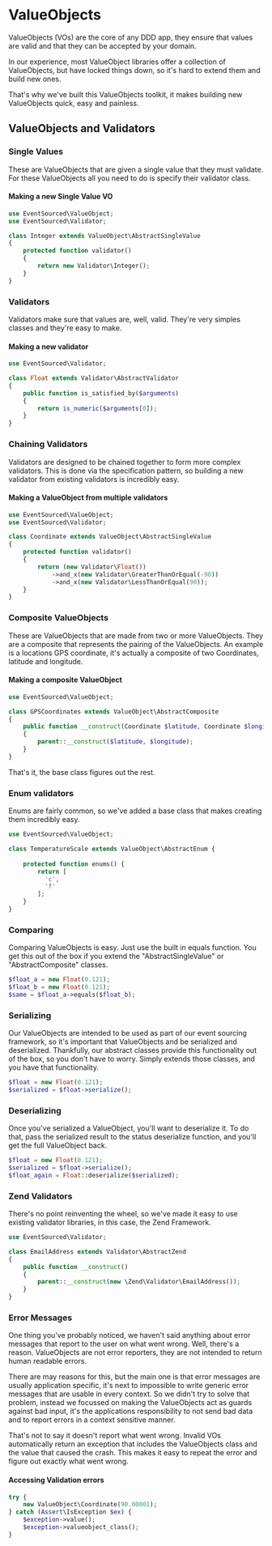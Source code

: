 # ValueObjects

ValueObjects (VOs) are the core of any DDD app, they ensure that values are valid and that they can be accepted by your domain.

In our experience, most ValueObject libraries offer a collection of ValueObjects, but have locked things down, so it's hard to extend them and build new ones.

That's why we've built this ValueObjects toolkit, it makes building new ValueObjects quick, easy and painless.

## ValueObjects and Validators

### Single Values
These are ValueObjects that are given a single value that they must validate. For these ValueObjects all you need to do is specify their validator class.

#### Making a new Single Value VO
```php
use EventSourced\ValueObject;
use EventSourced\Validator;

class Integer extends ValueObject\AbstractSingleValue 
{    
    protected function validator()
    {
        return new Validator\Integer();
    }
}
```

### Validators
Validators make sure that values are, well, valid. They're very simples classes and they're easy to make. 

#### Making a new validator
```php
use EventSourced\Validator;

class Float extends Validator\AbstractValidator
{    
    public function is_satisfied_by($arguments)
    {
        return is_numeric($arguments[0]);
    }
}
```

### Chaining Validators
Validators are designed to be chained together to form more complex validators. This is done via the specification pattern, so building a new validator from existing validators is incredibly easy.

#### Making a ValueObject from multiple validators
```php
use EventSourced\ValueObject;
use EventSourced\Validator;

class Coordinate extends ValueObject\AbstractSingleValue 
{    
    protected function validator()
    {
        return (new Validator\Float())
            ->and_x(new Validator\GreaterThanOrEqual(-90))
            ->and_x(new Validator\LessThanOrEqual(90));
    }
}
```

### Composite ValueObjects
These are ValueObjects that are made from two or more ValueObjects. They are a composite that represents the pairing of the ValueObjects.
An example is a locations GPS coordinate, it's actually a composite of two Coordinates, latitude and longitude.

#### Making a composite ValueObject
```php
use EventSourced\ValueObject;

class GPSCoordinates extends ValueObject\AbstractComposite 
{   
    public function __construct(Coordinate $latitude, Coordinate $longitude) 
    {
        parent::__construct($latitude, $longitude);
    }
}
```
That's it, the base class figures out the rest.

### Enum validators
Enums are fairly common, so we've added a base class that makes creating them incredibly easy.
```php
use EventSourced\ValueObject;

class TemperatureScale extends ValueObject\AbstractEnum {
    
    protected function enums() {
        return [
          'c',
          'f'
        ];
    }
}
```

### Comparing
Comparing ValueObjects is easy. Just use the built in equals function. You get this out of the box if you extend the "AbstractSingleValue" or "AbstractComposite" classes.
```php
$float_a = new Float(0.121);
$float_b = new Float(0.121);
$same = $float_a->equals($float_b);
```

### Serializing
Our ValueObjects are intended to be used as part of our event sourcing framework, so it's important that ValueObjects and be serialized and deserialized.
Thankfully, our abstract classes provide this functionality out of the box, so you don't have to worry. Simply extends those classes, and you have that functionality.
```php
$float = new Float(0.121);
$serialized = $float->serialize();
```

### Deserializing
Once you've serialized a ValueObject, you'll want to deserialize it. To do that, pass the serialized result to the status deserialize function, and you'll get the full ValueObject back.
```php
$float = new Float(0.121);
$serialized = $float->serialize();
$float_again = Float::deserialize($serialized);
```

### Zend Validators
There's no point reinventing the wheel, so we've made it easy to use existing validator libraries, in this case, the Zend Framework.
```php
use EventSourced\Validator;

class EmailAddress extends Validator\AbstractZend
{ 
    public function __construct() 
    {
        parent::__construct(new \Zend\Validator\EmailAddress());
    }
}
```

### Error Messages
One thing you've probably noticed, we haven't said anything about error messages that report to the user on what went wrong.
Well, there's a reason. ValueObjects are not error reporters, they are not intended to return human readable errors.

There are may reasons for this, but the main one is that error messages are usually application specific, it's next to impossible to write generic error messages that are usable in every context.
So we didn't try to solve that problem, instead we focussed on making the ValueObjects act as guards against bad input, it's the applications responsibility to not send bad data and to report errors in a context sensitive manner.

That's not to say it doesn't report what went wrong. Invalid VOs automatically return an exception that includes the ValueObjects class and the value that caused the crash.
This makes it easy to repeat the error and figure out exactly what went wrong.

#### Accessing Validation errors
```php
try {
    new ValueObject\Coordinate(90.00001);
} catch (Assert\IsException $ex) {
    $exception->value();
    $exception->valueobject_class();
}
```
